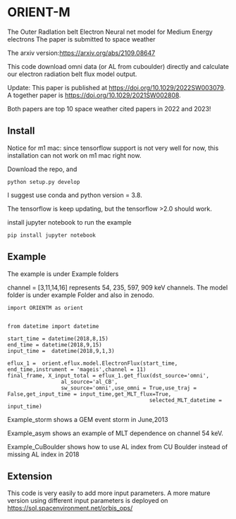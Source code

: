# ORIENT-M
The Outer RadIation belt Electron Neural net model for Medium Energy electrons
The paper is submitted to space weather

The arxiv version:https://arxiv.org/abs/2109.08647


This code download omni data (or AL from cuboulder) directly and calculate our electron radiation belt flux model output.

Update: This paper is published at https://doi.org/10.1029/2022SW003079. A together paper is https://doi.org/10.1029/2021SW002808.

Both papers are top 10 space weather cited papers in 2022 and 2023!

## Install

Notice for m1 mac:
since tensorflow support is not very well for now, this installation can not work on m1 mac right now.


Download the repo, and 
```
python setup.py develop
```
I suggest use conda and python version = 3.8.

The tensorflow is keep updating, but the tensorflow >2.0 should work.

install jupyter notebook to run the example
```
pip install jupyter notebook
```

## Example
The example is under Example folders

channel = [3,11,14,16] represents 54, 235, 597, 909 keV channels.
The model folder is under example Folder and also in zenodo.


```
import ORIENTM as orient


from datetime import datetime

start_time = datetime(2018,8,15)
end_time = datetime(2018,9,15)
input_time =  datetime(2018,9,1,3)

eflux_1 =  orient.eflux.model.ElectronFlux(start_time, end_time,instrument = 'mageis',channel = 11)
final_frame, X_input_total = eflux_1.get_flux(dst_source='omni',
                 al_source='al_CB',
                 sw_source='omni',use_omni = True,use_traj = False,get_input_time = input_time,get_MLT_flux=True,
                                             selected_MLT_datetime = input_time)
```
Example_storm shows a GEM event storm in June,2013

Example_asym shows an example of MLT dependence on channel 54 keV.

Example_CuBoulder shows how to use AL index from CU Boulder instead of missing AL index in 2018

## Extension
This code is very easily to add more input parameters. A more mature version using different input parameters is deployed on
https://sol.spacenvironment.net/orbis_ops/
